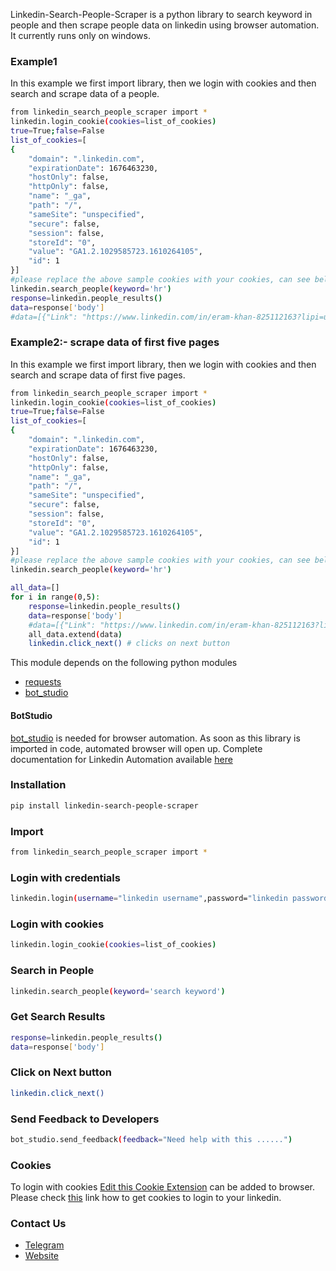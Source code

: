 Linkedin-Search-People-Scraper is a python library to search keyword in people and then scrape people data on linkedin using browser automation. 
It currently runs only on windows.

### Example1
In this example we first import library, then we login with cookies and then search and scrape data of a people.
```sh
from linkedin_search_people_scraper import *
linkedin.login_cookie(cookies=list_of_cookies)
true=True;false=False
list_of_cookies=[
{
    "domain": ".linkedin.com",
    "expirationDate": 1676463230,
    "hostOnly": false,
    "httpOnly": false,
    "name": "_ga",
    "path": "/",
    "sameSite": "unspecified",
    "secure": false,
    "session": false,
    "storeId": "0",
    "value": "GA1.2.1029585723.1610264105",
    "id": 1
}]
#please replace the above sample cookies with your cookies, can see below link of how to fetch cookies
linkedin.search_people(keyword='hr')
response=linkedin.people_results()
data=response['body']
#data=[{"Link": "https://www.linkedin.com/in/eram-khan-825112163?lipi=urn%3Ali%3Apage%3Ad_flagship3_search_srp_people%3BHEouHQrmSNy3NNHJ61sR5g%3D%3D"},..]
```

### Example2:- scrape data of first five pages
In this example we first import library, then we login with cookies and then search and scrape data of first five pages.
```sh
from linkedin_search_people_scraper import *
linkedin.login_cookie(cookies=list_of_cookies)
true=True;false=False
list_of_cookies=[
{
    "domain": ".linkedin.com",
    "expirationDate": 1676463230,
    "hostOnly": false,
    "httpOnly": false,
    "name": "_ga",
    "path": "/",
    "sameSite": "unspecified",
    "secure": false,
    "session": false,
    "storeId": "0",
    "value": "GA1.2.1029585723.1610264105",
    "id": 1
}]
#please replace the above sample cookies with your cookies, can see below link of how to fetch cookies
linkedin.search_people(keyword='hr')

all_data=[]
for i in range(0,5):
	response=linkedin.people_results()
	data=response['body']
	#data=[{"Link": "https://www.linkedin.com/in/eram-khan-825112163?lipi=urn%3Ali%3Apage%3Ad_flagship3_search_srp_people%3BHEouHQrmSNy3NNHJ61sR5g%3D%3D"},..]
	all_data.extend(data)
	linkedin.click_next() # clicks on next button
```

This module depends on the following python modules
* [requests](https://pypi.org/project/requests/)
* [bot_studio](https://pypi.org/project/bot_studio/)

#### BotStudio
[bot_studio](https://pypi.org/project/bot_studio/) is needed for browser automation. As soon as this library is imported in code, automated browser will open up. Complete documentation for Linkedin Automation available [here](https://linkedin-api.datakund.com/en/latest/)

### Installation

```sh
pip install linkedin-search-people-scraper
```

### Import
```sh
from linkedin_search_people_scraper import *
```

### Login with credentials
```sh
linkedin.login(username="linkedin username",password="linkedin password")
```

### Login with cookies
```sh
linkedin.login_cookie(cookies=list_of_cookies)
```

### Search in People
```sh
linkedin.search_people(keyword='search keyword')
```

### Get Search Results
```sh
response=linkedin.people_results()
data=response['body']
```

### Click on Next button
```sh
linkedin.click_next()
```

### Send Feedback to Developers
```sh
bot_studio.send_feedback(feedback="Need help with this ......")
```

### Cookies
To login with cookies [Edit this Cookie Extension](https://chrome.google.com/webstore/detail/editthiscookie/fngmhnnpilhplaeedifhccceomclgfbg?hl=en) can be added to browser. Please check [this](https://abhishek-chaudhary.medium.com/how-to-get-cookies-of-any-website-from-browser-22b3d6348ed2) link how to get cookies to login to your linkedin.

### Contact Us
* [Telegram](https://t.me/datakund)
* [Website](https://datakund.com)

